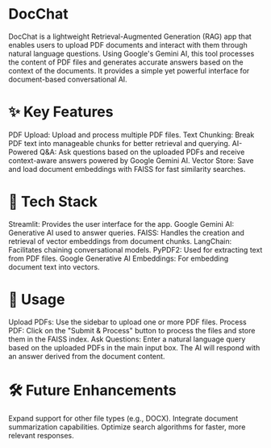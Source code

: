 # DocChat
DocChat is a lightweight Retrieval-Augmented Generation (RAG) app that enables users to upload PDF documents and interact with them through natural language questions. Using Google's Gemini AI, this tool processes the content of PDF files and generates accurate answers based on the context of the documents. It provides a simple yet powerful interface for document-based conversational AI.

# ✨ Key Features
PDF Upload: Upload and process multiple PDF files.
Text Chunking: Break PDF text into manageable chunks for better retrieval and querying.
AI-Powered Q&A: Ask questions based on the uploaded PDFs and receive context-aware answers powered by Google Gemini AI.
Vector Store: Save and load document embeddings with FAISS for fast similarity searches.

# 🔧 Tech Stack
Streamlit: Provides the user interface for the app.
Google Gemini AI: Generative AI used to answer queries.
FAISS: Handles the creation and retrieval of vector embeddings from document chunks.
LangChain: Facilitates chaining conversational models.
PyPDF2: Used for extracting text from PDF files.
Google Generative AI Embeddings: For embedding document text into vectors.


# 🚀 Usage
Upload PDFs: Use the sidebar to upload one or more PDF files.
Process PDF: Click on the "Submit & Process" button to process the files and store them in the FAISS index.
Ask Questions: Enter a natural language query based on the uploaded PDFs in the main input box. The AI will respond with an answer derived from the document content.

# 🛠️ Future Enhancements
Expand support for other file types (e.g., DOCX).
Integrate document summarization capabilities.
Optimize search algorithms for faster, more relevant responses.


